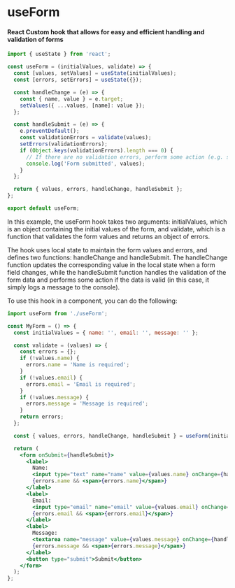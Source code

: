 # useForm
#### React Custom hook that allows for easy and efficient handling and validation of forms

```jsx
import { useState } from 'react';

const useForm = (initialValues, validate) => {
  const [values, setValues] = useState(initialValues);
  const [errors, setErrors] = useState({});

  const handleChange = (e) => {
    const { name, value } = e.target;
    setValues({ ...values, [name]: value });
  };

  const handleSubmit = (e) => {
    e.preventDefault();
    const validationErrors = validate(values);
    setErrors(validationErrors);
    if (Object.keys(validationErrors).length === 0) {
      // If there are no validation errors, perform some action (e.g. submit the form)
      console.log('Form submitted', values);
    }
  };

  return { values, errors, handleChange, handleSubmit };
};

export default useForm;
```
In this example, the useForm hook takes two arguments: initialValues, which is an object containing the initial values of the form, and validate, which is a function that validates the form values and returns an object of errors.

The hook uses local state to maintain the form values and errors, and defines two functions: handleChange and handleSubmit. The handleChange function updates the corresponding value in the local state when a form field changes, while the handleSubmit function handles the validation of the form data and performs some action if the data is valid (in this case, it simply logs a message to the console).

To use this hook in a component, you can do the following:
```jsx
import useForm from './useForm';

const MyForm = () => {
  const initialValues = { name: '', email: '', message: '' };

  const validate = (values) => {
    const errors = {};
    if (!values.name) {
      errors.name = 'Name is required';
    }
    if (!values.email) {
      errors.email = 'Email is required';
    }
    if (!values.message) {
      errors.message = 'Message is required';
    }
    return errors;
  };

  const { values, errors, handleChange, handleSubmit } = useForm(initialValues, validate);

  return (
    <form onSubmit={handleSubmit}>
      <label>
        Name:
        <input type="text" name="name" value={values.name} onChange={handleChange} />
        {errors.name && <span>{errors.name}</span>}
      </label>
      <label>
        Email:
        <input type="email" name="email" value={values.email} onChange={handleChange} />
        {errors.email && <span>{errors.email}</span>}
      </label>
      <label>
        Message:
        <textarea name="message" value={values.message} onChange={handleChange} />
        {errors.message && <span>{errors.message}</span>}
      </label>
      <button type="submit">Submit</button>
    </form>
  );
};
```
